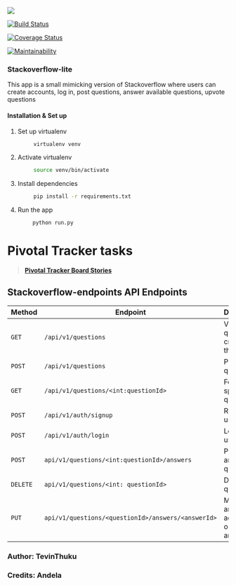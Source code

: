 ![](https://img.shields.io/pypi/pyversions/flask.svg?logo=python&style=for-the-badge)



[![Build Status](https://travis-ci.org/Tevinthuku/Stackoverflow-lite.svg?branch=master)](https://travis-ci.org/Tevinthuku/Stackoverflow-lite)

[![Coverage Status](https://coveralls.io/repos/github/Tevinthuku/Stackoverflow-lite/badge.svg?branch=master)](https://coveralls.io/github/Tevinthuku/Stackoverflow-lite?branch=master)


[![Maintainability](https://api.codeclimate.com/v1/badges/bfa3d2f3aa7f539c2f22/maintainability)](https://codeclimate.com/github/Tevinthuku/Stackoverflow-lite/maintainability)



### Stackoverflow-lite

This app is a small mimicking version of Stackoverflow where users can create accounts, log in, post questions, answer available questions, upvote questions

#### Installation & Set up

1. Set up virtualenv

   ```bash
        virtualenv venv
   ```

2. Activate virtualenv

   ```bash
        source venv/bin/activate
   ```

3. Install dependencies

   ```bash
        pip install -r requirements.txt
   ```

4. Run the app

```bash
        python run.py
```

# Pivotal Tracker tasks

> **[Pivotal Tracker Board Stories](https://www.pivotaltracker.com/n/projects/2240990)**


## Stackoverflow-endpoints API Endpoints

| Method   | Endpoint                                           | Description                                     |
| -------- | -------------------------------------------------- | ----------------------------------------------- |
| `GET`    | `/api/v1/questions`                                | View All questions created in the app           |
| `POST`   | `/api/v1/questions`                                | Post a question                                 |
| `GET`    | `/api/v1/questions/<int:questionId>`               | Fetch a specific question                       |
| `POST`   | `/api/v1/auth/signup`                              | Register a user                                 |
| `POST`   | `/api/v1/auth/login`                               | Login a user                                    |
| `POST`   | `api/v1/questions/<int:questionId>/answers`        | Post an answer to a question                    |
| `DELETE` | `api/v1/questions/<int: questionId>`               | Deletes a question                              |
| `PUT`    | `api/v1/questions/<questionId>/answers/<answerId>` | Mark an answer as accepted or update an answer. |


### Author: TevinThuku

### Credits: Andela
